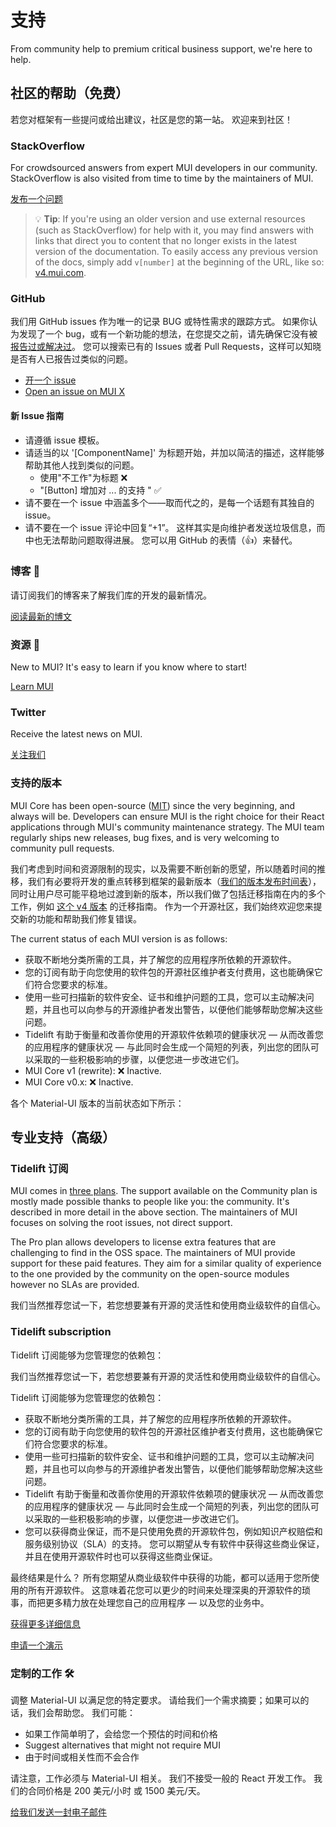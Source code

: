 # 支持

<p class="description">From community help to premium critical business support, we're here to help.</p>

## 社区的帮助（免费）

若您对框架有一些提问或给出建议，社区是您的第一站。 欢迎来到社区！

### StackOverflow

For crowdsourced answers from expert MUI developers in our community. StackOverflow is also visited from time to time by the maintainers of MUI.

[发布一个问题](https://stackoverflow.com/questions/tagged/mui)

> 💡 **Tip**: If you're using an older version and use external resources (such as StackOverflow) for help with it, you may find answers with links that direct you to content that no longer exists in the latest version of the documentation. To easily access any previous version of the docs, simply add `v[number]` at the beginning of the URL, like so: [v4.mui.com](https://v4.mui.com/).

### GitHub

我们用 GitHub issues 作为唯一的记录 BUG 或特性需求的跟踪方式。 如果你认为发现了一个 bug，或有一个新功能的想法，在您提交之前，请先确保它没有被 [报告过或解决过](https://github.com/mui/material-ui/issues?utf8=%E2%9C%93&q=is%3Aopen+is%3Aclosed)。 您可以搜索已有的 Issues 或者 Pull Requests，这样可以知晓是否有人已报告过类似的问题。

- [开一个 issue](https://github.com/mui/material-ui/issues/new/choose)
- [Open an issue on MUI X](https://github.com/mui/mui-x/issues/new/choose)

#### 新 Issue 指南

- 请遵循 issue 模板。
- 请适当的以 '[ComponentName]' 为标题开始，并加以简洁的描述，这样能够帮助其他人找到类似的问题。
  - 使用"不工作"为标题 ❌
  - "[Button] 增加对 ... 的支持 <some feature>" ✅
- 请不要在一个 issue 中涵盖多个——取而代之的，是每一个话题有其独自的 issue。
- 请不要在一个 issue 评论中回复“+1”。 这样其实是向维护者发送垃圾信息，而中也无法帮助问题取得进展。 您可以用 GitHub 的表情（👍）来替代。

### 博客 📝

请订阅我们的博客来了解我们库的开发的最新情况。

[阅读最新的博文](https://medium.com/material-ui)

### 资源 📖

New to MUI? It's easy to learn if you know where to start!

[Learn MUI](/getting-started/learn/)

### Twitter

Receive the latest news on MUI.

[关注我们](https://twitter.com/MaterialUI)

### 支持的版本

MUI Core has been open-source ([MIT](https://tldrlegal.com/license/mit-license)) since the very beginning, and always will be. Developers can ensure MUI is the right choice for their React applications through MUI's community maintenance strategy. The MUI team regularly ships new releases, bug fixes, and is very welcoming to community pull requests.

我们考虑到时间和资源限制的现实，以及需要不断创新的愿望，所以随着时间的推移，我们有必要将开发的重点转移到框架的最新版本（[我们的版本发布时间表](https://material-ui.com/versions/#release-frequency)），同时让用户尽可能平稳地过渡到新的版本，所以我们做了包括迁移指南在内的多个工作，例如 [这个 v4 版本](/guides/migration-v3/) 的迁移指南。 作为一个开源社区，我们始终欢迎您来提交新的功能和帮助我们修复错误。

The current status of each MUI version is as follows:

- 获取不断地分类所需的工具，并了解您的应用程序所依赖的开源软件。
- 您的订阅有助于向您使用的软件包的开源社区维护者支付费用，这也能确保它们符合您要求的标准。
- 使用一些可扫描新的软件安全、证书和维护问题的工具，您可以主动解决问题，并且也可以向参与的开源维护者发出警告，以便他们能够帮助您解决这些问题。
- Tidelift 有助于衡量和改善你使用的开源软件依赖项的健康状况 — 从而改善您的应用程序的健康状况 — 与此同时会生成一个简短的列表，列出您的团队可以采取的一些积极影响的步骤，以便您进一步改进它们。
- MUI Core v1 (rewrite): ❌ Inactive.
- MUI Core v0.x: ❌ Inactive.

各个 Material-UI 版本的当前状态如下所示：

## 专业支持（高级）

### Tidelift 订阅

MUI comes in [three plans](/pricing/). The support available on the Community plan is mostly made possible thanks to people like you: the community. It's described in more detail in the above section. The maintainers of MUI focuses on solving the root issues, not direct support.

The Pro plan allows developers to license extra features that are challenging to find in the OSS space. The maintainers of MUI provide support for these paid features. They aim for a similar quality of experience to the one provided by the community on the open-source modules however no SLAs are provided.

我们当然推荐您试一下，若您想要兼有开源的灵活性和使用商业级软件的自信心。

### Tidelift subscription

Tidelift 订阅能够为您管理您的依赖包：

我们当然推荐您试一下，若您想要兼有开源的灵活性和使用商业级软件的自信心。

Tidelift 订阅能够为您管理您的依赖包：

- 获取不断地分类所需的工具，并了解您的应用程序所依赖的开源软件。
- 您的订阅有助于向您使用的软件包的开源社区维护者支付费用，这也能确保它们符合您要求的标准。
- 使用一些可扫描新的软件安全、证书和维护问题的工具，您可以主动解决问题，并且也可以向参与的开源维护者发出警告，以便他们能够帮助您解决这些问题。
- Tidelift 有助于衡量和改善你使用的开源软件依赖项的健康状况 — 从而改善您的应用程序的健康状况 — 与此同时会生成一个简短的列表，列出您的团队可以采取的一些积极影响的步骤，以便您进一步改进它们。
- 您可以获得商业保证，而不是只使用免费的开源软件包，例如知识产权赔偿和服务级别协议（SLA）的支持。 您可以期望从专有软件中获得这些商业保证，并且在使用开源软件时也可以获得这些商业保证。

最终结果是什么？ 所有您期望从商业级软件中获得的功能，都可以适用于您所使用的所有开源软件。 这意味着花您可以更少的时间来处理深奥的开源软件的琐事，而把更多精力放在处理您自己的应用程序 — 以及您的业务中。

<a
  data-ga-event-category="support"
  data-ga-event-action="tidelift"
  href="https://tidelift.com/subscription/pkg/npm-material-ui?utm_source=npm-material-ui&utm_medium=referral&utm_campaign=enterprise">
获得更多详细信息
</a>

<a
  data-ga-event-category="support"
  data-ga-event-action="tidelift"
  href="https://tidelift.com/subscription/request-a-demo?utm_source=npm-material-ui&utm_medium=referral&utm_campaign=enterprise">
申请一个演示
</a>

### 定制的工作 🛠

调整 Material-UI 以满足您的特定要求。 请给我们一个需求摘要；如果可以的话，我们会帮助您。 我们可能：

- 如果工作简单明了，会给您一个预估的时间和价格
- Suggest alternatives that might not require MUI
- 由于时间或相关性而不会合作

请注意，工作必须与 Material-UI 相关。 我们不接受一般的 React 开发工作。 我们的合同价格是 200 美元/小时 或 1500 美元/天。

[给我们发送一封电子邮件](mailto:custom-work@mui.com)
